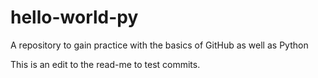 # hello-world-py
A repository to gain practice with the basics of GitHub as well as Python

This is an edit to the read-me to test commits.
